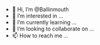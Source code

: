 - 👋 Hi, I’m @Ballinmouth
- 👀 I’m interested in ...
- 🌱 I’m currently learning ...
- 💞️ I’m looking to collaborate on ...
- 📫 How to reach me ...

<!---
Ballinmouth/Ballinmouth is a ✨ special ✨ repository because its `README.md` (this file) appears on your GitHub profile.
You can click the Preview link to take a look at your changes.
--->
